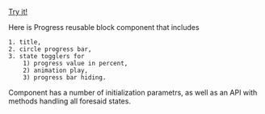 [Try it!](https://drakofm.github.io/progress-block/)  

  
Here is Progress reusable block component that includes  

    1. title,  
    2. circle progress bar,  
    3. state togglers for  
        1) progress value in percent,  
        2) animation play,  
        3) progress bar hiding.  

          
Component has a number of initialization parametrs, as well as an API with methods handling all foresaid states.
